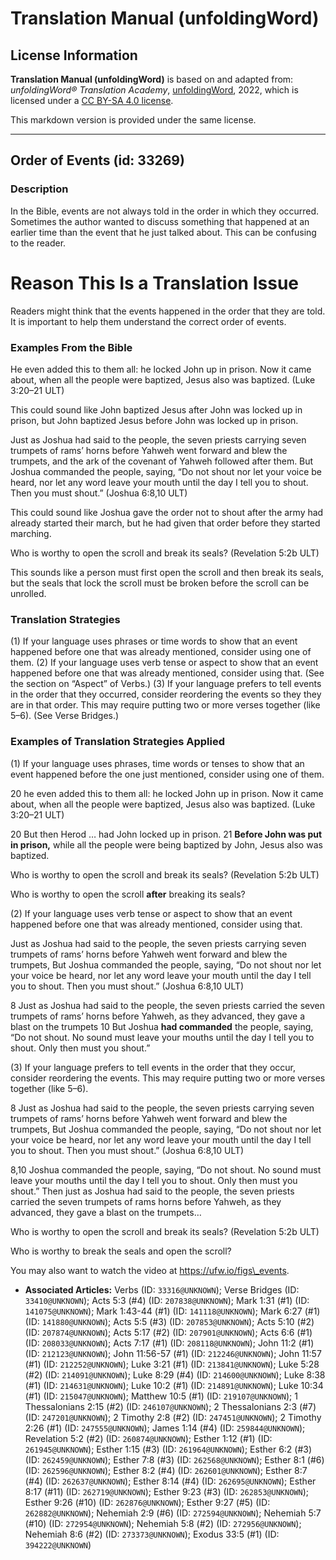 # Translation Manual (unfoldingWord)

## License Information

**Translation Manual (unfoldingWord)** is based on and adapted from: _unfoldingWord® Translation Academy_, [unfoldingWord](https://unfoldingword.org/utw), 2022, which is licensed under a [CC BY-SA 4.0 license](https://creativecommons.org/licenses/by-sa/4.0/legalcode.en).

This markdown version is provided under the same license.



--------------------------------

## Order of Events (id: 33269)

### Description

In the Bible, events are not always told in the order in which they occurred. Sometimes the author wanted to discuss something that happened at an earlier time than the event that he just talked about. This can be confusing to the reader.

Reason This Is a Translation Issue
==================================

Readers might think that the events happened in the order that they are told. It is important to help them understand the correct order of events.

### Examples From the Bible

He even added this to them all: he locked John up in prison. Now it came about, when all the people were baptized, Jesus also was baptized. (Luke 3:20–21 ULT)

This could sound like John baptized Jesus after John was locked up in prison, but John baptized Jesus before John was locked up in prison.

Just as Joshua had said to the people, the seven priests carrying seven trumpets of rams’ horns before Yahweh went forward and blew the trumpets, and the ark of the covenant of Yahweh followed after them. But Joshua commanded the people, saying, “Do not shout nor let your voice be heard, nor let any word leave your mouth until the day I tell you to shout. Then you must shout.” (Joshua 6:8,10 ULT)

This could sound like Joshua gave the order not to shout after the army had already started their march, but he had given that order before they started marching.

Who is worthy to open the scroll and break its seals? (Revelation 5:2b ULT)

This sounds like a person must first open the scroll and then break its seals, but the seals that lock the scroll must be broken before the scroll can be unrolled.

### Translation Strategies

(1\) If your language uses phrases or time words to show that an event happened before one that was already mentioned, consider using one of them. (2\) If your language uses verb tense or aspect to show that an event happened before one that was already mentioned, consider using that. (See the section on “Aspect” of Verbs.) (3\) If your language prefers to tell events in the order that they occurred, consider reordering the events so they they are in that order. This may require putting two or more verses together (like 5–6\). (See Verse Bridges.)

### Examples of Translation Strategies Applied

(1\) If your language uses phrases, time words or tenses to show that an event happened before the one just mentioned, consider using one of them.

20 he even added this to them all: he locked John up in prison. Now it came about, when all the people were baptized, Jesus also was baptized. (Luke 3:20–21 ULT)

20 But then Herod … had John locked up in prison. 21 **Before John was put in prison,** while all the people were being baptized by John, Jesus also was baptized.

Who is worthy to open the scroll and break its seals? (Revelation 5:2b ULT)

Who is worthy to open the scroll **after** breaking its seals?

(2\) If your language uses verb tense or aspect to show that an event happened before one that was already mentioned, consider using that.

Just as Joshua had said to the people, the seven priests carrying seven trumpets of rams’ horns before Yahweh went forward and blew the trumpets, But Joshua commanded the people, saying, “Do not shout nor let your voice be heard, nor let any word leave your mouth until the day I tell you to shout. Then you must shout.” (Joshua 6:8,10 ULT)

8 Just as Joshua had said to the people, the seven priests carried the seven trumpets of rams’ horns before Yahweh, as they advanced, they gave a blast on the trumpets 10 But Joshua **had commanded** the people, saying, “Do not shout. No sound must leave your mouths until the day I tell you to shout. Only then must you shout.”

(3\) If your language prefers to tell events in the order that they occur, consider reordering the events. This may require putting two or more verses together (like 5–6\).

8 Just as Joshua had said to the people, the seven priests carrying seven trumpets of rams’ horns before Yahweh went forward and blew the trumpets, But Joshua commanded the people, saying, “Do not shout nor let your voice be heard, nor let any word leave your mouth until the day I tell you to shout. Then you must shout.” (Joshua 6:8,10 ULT)

8,10 Joshua commanded the people, saying, “Do not shout. No sound must leave your mouths until the day I tell you to shout. Only then must you shout.” Then just as Joshua had said to the people, the seven priests carried the seven trumpets of rams horns before Yahweh, as they advanced, they gave a blast on the trumpets…

Who is worthy to open the scroll and break its seals? (Revelation 5:2b ULT)

Who is worthy to break the seals and open the scroll?

You may also want to watch the video at https://ufw.io/figs\_events.

* **Associated Articles:** Verbs (ID: `33316@UNKNOWN`); Verse Bridges (ID: `33410@UNKNOWN`); Acts 5:3 (#4) (ID: `207838@UNKNOWN`); Mark 1:31 (#1) (ID: `141075@UNKNOWN`); Mark 1:43-44 (#1) (ID: `141118@UNKNOWN`); Mark 6:27 (#1) (ID: `141880@UNKNOWN`); Acts 5:5 (#3) (ID: `207853@UNKNOWN`); Acts 5:10 (#2) (ID: `207874@UNKNOWN`); Acts 5:17 (#2) (ID: `207901@UNKNOWN`); Acts 6:6 (#1) (ID: `208033@UNKNOWN`); Acts 7:17 (#1) (ID: `208118@UNKNOWN`); John 11:2 (#1) (ID: `212123@UNKNOWN`); John 11:56-57 (#1) (ID: `212246@UNKNOWN`); John 11:57 (#1) (ID: `212252@UNKNOWN`); Luke 3:21 (#1) (ID: `213841@UNKNOWN`); Luke 5:28 (#2) (ID: `214091@UNKNOWN`); Luke 8:29 (#4) (ID: `214600@UNKNOWN`); Luke 8:38 (#1) (ID: `214631@UNKNOWN`); Luke 10:2 (#1) (ID: `214891@UNKNOWN`); Luke 10:34 (#1) (ID: `215047@UNKNOWN`); Matthew 10:5 (#1) (ID: `219107@UNKNOWN`); 1 Thessalonians 2:15 (#2) (ID: `246107@UNKNOWN`); 2 Thessalonians 2:3 (#7) (ID: `247201@UNKNOWN`); 2 Timothy 2:8 (#2) (ID: `247451@UNKNOWN`); 2 Timothy 2:26 (#1) (ID: `247555@UNKNOWN`); James 1:14 (#4) (ID: `259844@UNKNOWN`); Revelation 5:2 (#2) (ID: `260874@UNKNOWN`); Esther 1:12 (#1) (ID: `261945@UNKNOWN`); Esther 1:15 (#3) (ID: `261964@UNKNOWN`); Esther 6:2 (#3) (ID: `262459@UNKNOWN`); Esther 7:8 (#3) (ID: `262568@UNKNOWN`); Esther 8:1 (#6) (ID: `262596@UNKNOWN`); Esther 8:2 (#4) (ID: `262601@UNKNOWN`); Esther 8:7 (#4) (ID: `262637@UNKNOWN`); Esther 8:14 (#4) (ID: `262695@UNKNOWN`); Esther 8:17 (#11) (ID: `262719@UNKNOWN`); Esther 9:23 (#3) (ID: `262853@UNKNOWN`); Esther 9:26 (#10) (ID: `262876@UNKNOWN`); Esther 9:27 (#5) (ID: `262882@UNKNOWN`); Nehemiah 2:9 (#6) (ID: `272594@UNKNOWN`); Nehemiah 5:7 (#10) (ID: `272954@UNKNOWN`); Nehemiah 5:8 (#2) (ID: `272956@UNKNOWN`); Nehemiah 8:6 (#2) (ID: `273373@UNKNOWN`); Exodus 33:5 (#1) (ID: `394222@UNKNOWN`)

